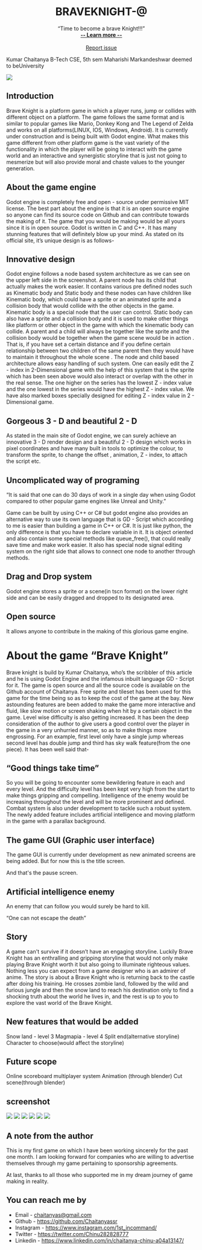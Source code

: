 <h1 align="center">  BRAVEKNIGHT-@</h1>
<p align="center">
    “Time to become a brave Knight!!!”
  <br>
  <a href="#"><strong> -- Learn more -- </strong></a>
  <br>
  <br>
   <a href="https://github.com/Chaitanyassr/BraveKnight--/issues/new">Report issue</a>
</p>




Kumar Chaitanya
B-Tech CSE, 5th sem
 Maharishi Markandeshwar deemed to beUniversity

<img src="https://github.com/Chaitanyassr/BraveKnight--/blob/master/scrrenshot/c143c084-9a24-490b-b1c9-5d2aa542a1bd.jpg">


## Introduction

Brave Knight is a platform game in which a player runs, jump or collides with different object on a platform. The game follows the same format and is similar to popular games like Mario, Donkey Kong and The Legend of Zelda and works on all platforms(LINUX, IOS, Windows, Android). It is currently under construction and is being built with Godot engine. What makes this game different from other platform game is the vast variety of the functionality in which the player will be going to interact with the game world and an interactive and synergistic storyline that is just not going to mesmerize but will also  provide moral and chaste values to the younger generation.


## About the game engine

Godot engine is completely free and open - source under permissive MIT license. The best part about the engine is that it is an open source engine so anyone can find its source code on Github and can contribute towards the making of it. The game that you would be making would be all yours since it is in open source. Godot is written in C and C++. It has many stunning features that will definitely  blow up your mind. As stated on its official site, it’s unique design is as follows-

## Innovative design 



Godot engine follows a node based system architecture as we can see on the upper left side in the screenshot. A parent node has its child that actually makes the work easier. It contains various pre defined nodes such as Kinematic body and Static body and these nodes can have children like Kinematic body, which could have a sprite or an animated sprite and a collision body that would collide with the other objects in the game. Kinematic body is a special node that the user can control. Static body can also have a sprite and a collision body and it is used to make other things like platform or other object in the game with which the kinematic body can collide. A parent and a child will always be together like the sprite and the collision body would be together when the game scene would be in action . That is, if you have set a certain distance and if you define certain relationship between two children of the same parent then they would have to maintain it throughout the whole scene . The node and child based architecture allows easy handling of such system. One can easily edit the Z - index in 2-Dimensional game with the help of this system that is the sprite which has been seen above would also interact or overlap with the other in the real sense. The one higher on the series has the lowest Z - index value and the one lowest in the series would  have the highest Z - index value. We have also marked boxes specially designed  for editing Z - index value in 2 - Dimensional game.


## Gorgeous 3 - D and beautiful 2 - D



As stated in the main site of Godot engine, we can surely achieve an innovative 3 - D render design and a beautiful 2 - D design which works in pixel coordinates and have many built in tools to optimize the colour, to transform the sprite, to change the offset , animation, Z - index, to attach the script etc.



## Uncomplicated way of programing

“It is said that one can do 30 days of work in a single day when using Godot compared to other popular game engines like Unreal and Unity.”





Game can be built by using C++ or C# but godot engine also provides an alternative way to use its own language that is GD - Script  which according to me is easier than building a game in C++ or C#. It is just like python, the only difference is that you have to declare variable in it. It is object oriented and also contain some special methods like queue_free(), that could really save time and make work easier. It also has special node signal editing system on the right side that allows to connect one node to another through methods.

## Drag and Drop system


Godot engine stores a sprite or a scene(in tscn format) on the lower right side and can be easily dragged and dropped to its designated area.


## Open source

It allows anyone to contribute in the making of this glorious game engine.



# About the game “Brave Knight”

Brave knight is build by Kumar Chaitanya, who’s the scribbler  of this article and he is using Godot Engine and the infamous inbuilt language GD - Script for it. The game is open source and all the source code is available on the Github account of Chaitanya. Free sprite and tileset has been used for this game for the time being so as to keep the cost of the game at the bay. New astounding features are been added to make the game more interactive and fluid, like slow motion or screen shaking when hit by a certain object in the game. Level wise difficulty is also getting increased. It has been the deep consideration of the author to give users a good control over the player in the game in a very unhurried manner, so as to make things more engrossing. For an example, first level only have a single jump whereas second level has double jump and third has sky walk feature(from the one piece). It has been well said that-

## “Good things take time”

 So you will be going to encounter some bewildering feature in each and every level. And the difficulty level has been kept very high from the start  to make things gripping and compelling. Intelligence of the enemy would be increasing throughout the level and will be  more prominent and defined. Combat system is also under development to tackle such a robust system. The newly added feature includes artificial intelligence and moving platform in the game with a parallax background.


## The game GUI (Graphic user interface)



The game GUI is currently under development as new animated screens are being added. But for now this is the title screen.




And that's  the pause screen.


## Artificial intelligence enemy






An enemy that can follow you would surely be hard to kill.

“One can not escape the death”




## Story


A game can't survive if it doesn’t have an engaging storyline. Luckily Brave Knight has an enthralling and gripping storyline that would not only make playing Brave Knight worth it but also going to illuminate righteous values. Nothing less you can expect from a game designer who is an admirer of anime.
The story is about a Brave Knight who is returning back to the castle after doing his training. He crosses zombie land, followed by the wild and furious jungle and then the snow land to reach his destination only to find a shocking truth about the world he lives in, and the rest is up to you to explore the vast world of the Brave Knight.


## New features that would be added


Snow land - level 3
Magmapia - level 4
Split end(alternative storyline)
Character to choose(would affect the storyline)



## Future scope

Online scoreboard 
 multiplayer system
Animation (through blender)
Cut scene(through blender)


## screenshot

<img src="https://github.com/Chaitanyassr/BraveKnight--/blob/master/scrrenshot/Screenshot%20(43).png">
<img src="https://github.com/Chaitanyassr/BraveKnight--/blob/master/scrrenshot/Screenshot%20(51).png">
<img src="https://github.com/Chaitanyassr/BraveKnight--/blob/master/scrrenshot/Screenshot%20(52).png">
<img src="https://github.com/Chaitanyassr/BraveKnight--/blob/master/scrrenshot/Screenshot%20(53).png">
<img src="https://github.com/Chaitanyassr/BraveKnight--/blob/master/scrrenshot/Screenshot%20(91).png">
<img src="https://github.com/Chaitanyassr/BraveKnight--/blob/master/scrrenshot/ca6556bd-b3f1-4b43-916b-f0e002991962.jpg">



## A note from the author

This is my first game on which I have been working sincerely for the past one month. I am looking forward for companies who are willing to advertise themselves through my game pertaining to sponsorship agreements.

At last, thanks to all those who supported me in my dream journey of game making in reality.



## You can reach me by

- Email - chaitanyas@gmail.com
- Github - https://github.com/Chaitanyassr
- Instagram - https://www.instagram.com/1st_incommand/
- Twitter - https://twitter.com/Chinu282828777
- Linkedin - https://www.linkedin.com/in/chaitanya-chinu-a04a13147/







